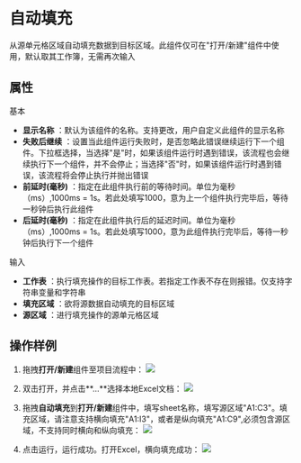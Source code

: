 # 自动填充

从源单元格区域自动填充数据到目标区域。此组件仅可在&quot;打开/新建&quot;组件中使用，默认取其工作簿，无需再次输入

##  属性
基本
- **显示名称** ：默认为该组件的名称。支持更改，用户自定义此组件的显示名称
- **失败后继续** ：设置当此组件运行失败时，是否忽略此错误继续运行下一个组件。下拉框选择，当选择"是"时，如果该组件运行时遇到错误，该流程也会继续执行下一个组件，并不会停止；当选择"否"时，如果该组件运行时遇到错误，该流程将会停止执行并抛出错误
- **前延时(毫秒)** ：指定在此组件执行前的等待时间。单位为毫秒（ms）,1000ms = 1s。若此处填写1000，意为上一个组件执行完毕后，等待一秒钟后执行此组件
- **后延时(毫秒)** ：指定在此组件执行后的延迟时间。单位为毫秒（ms）,1000ms = 1s。若此处填写1000，意为此组件执行完毕后，等待一秒钟后执行下一个组件


输入

- **工作表** ：执行填充操作的目标工作表。若指定工作表不存在则报错。仅支持字符串变量和字符串
- **填充区域** ：欲将源数据自动填充的目标区域
- **源区域** ：进行填充操作的源单元格区域

## 操作样例

1. 拖拽**打开/新建**组件至项目流程中：
![](https://docimages.blob.core.chinacloudapi.cn/images/Activities/OpenExcel1.png)

2. 双击打开，并点击**...**选择本地Excel文档：
![](https://docimages.blob.core.chinacloudapi.cn/images/Activities/OpenExcel2.png)

3. 拖拽**自动填充**到**打开/新建**组件中，填写sheet名称，填写源区域"A1:C3"。填充区域，请注意支持横向填充"A1:I3"，或者是纵向填充"A1:C9",必须包含源区域，不支持同时横向和纵向填充：
![](https://docimages.blob.core.chinacloudapi.cn/images/Activities/AutoFillRange1.png)

4. 点击运行，运行成功。打开Excel，横向填充成功：
![](https://docimages.blob.core.chinacloudapi.cn/images/Activities/AutoFillRange2.png)